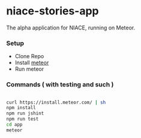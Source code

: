 niace-stories-app
=================

The alpha application for NIACE, running on Meteor.

### Setup

- Clone Repo
- Install [meteor](https://www.meteor.com/)
- Run meteor

### Commands ( with testing and such )
```bash

curl https://install.meteor.com/ | sh
npm install
npm run jshint
npm run test
cd app
meteor

```
